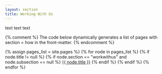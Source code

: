```yaml
---
layout: section
title: Working With Us
---
```


text text text

{% comment %}
  The code below dynamically generates a list of pages with
  section = how in the front-matter.
{% endcomment %}

{% assign pages_list = site.pages %}
{% for node in pages_list %}
  {% if node.title != null %}
    {% if node.section == "workwithus" and node.subsection == null %}
<a class="section-list" href="{{ node.url }}">{{ node.title }}</a>
    {% endif %}
  {% endif %}
{% endfor %}